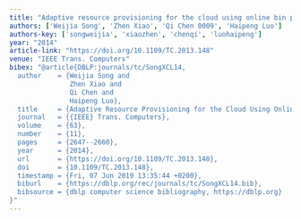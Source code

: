 ```yaml
---
title: "Adaptive resource provisioning for the cloud using online bin packing"
authors: ['Weijia Song', 'Zhen Xiao', 'Qi Chen 0009', 'Haipeng Luo']
authors-key: ['songweijia', 'xiaozhen', 'chenqi', 'luohaipeng']
year: "2014"
article-link: "https://doi.org/10.1109/TC.2013.148"
venue: "IEEE Trans. Computers"
bibex: "@article{DBLP:journals/tc/SongXCL14,
  author    = {Weijia Song and
               Zhen Xiao and
               Qi Chen and
               Haipeng Luo},
  title     = {Adaptive Resource Provisioning for the Cloud Using Online Bin Packing},
  journal   = {{IEEE} Trans. Computers},
  volume    = {63},
  number    = {11},
  pages     = {2647--2660},
  year      = {2014},
  url       = {https://doi.org/10.1109/TC.2013.148},
  doi       = {10.1109/TC.2013.148},
  timestamp = {Fri, 07 Jun 2019 13:35:44 +0200},
  biburl    = {https://dblp.org/rec/journals/tc/SongXCL14.bib},
  bibsource = {dblp computer science bibliography, https://dblp.org}
}"
---
```

